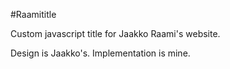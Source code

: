 #Raamititle

Custom javascript title for Jaakko Raami's website.

Design is Jaakko's. Implementation is mine.
